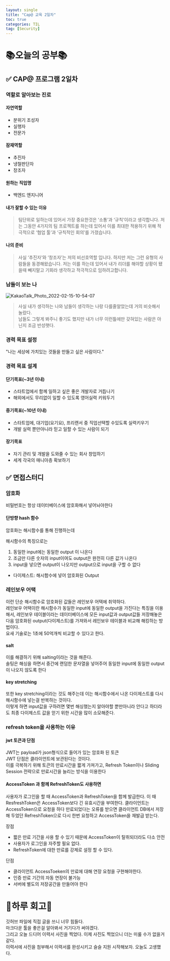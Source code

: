 ```yaml
---
layout: single
title: "Cap@ 교육 2일차"
toc: true
categories: TIL
tag: [Security]
---
```


# 📚오늘의 공부📚
## ✅ CAP@ 프로그램 2일차    
### 역할로 알아보는 진로
#### 자연역할
- 분위기 조성자
- 실행자
- 전문가

#### 잠재역할
- 추진자
- 냉철판단자
- 창조자

#### 원하는 직업명 
- 백엔드 엔지니어

#### 내가 잘할 수 있는 이유
> 팀단위로 일하는데 있어서 가장 중요한것은 ‘소통’과 ‘규칙’이라고 생각합니다. 
저는 그동안 4가지의 팀 프로젝트를 하는데 있어서 이를 최대한 적용하기 위해 
적극적으로 ‘협업 툴’과 ‘규칙적인 회의’를 가졌습니다. 

#### 나의 준비
> 사실 ‘추진자’와 ‘창조자’는 저의 비선호역할 입니다. 하지만 저는 그런 유형의 
사람들을 동경해왔습니다. 저는 이를 하는데 있어서 내가 리더를 해야할 상황이 됐을때 빼지말고 기회라 생각하고 적극적으로 임하려고합니다.

### 남들이 보는 나
![KakaoTalk_Photo_2022-02-15-10-54-07](https://user-images.githubusercontent.com/74276716/154103528-61a6eb16-7cae-4ded-83ea-e84e5473a9c4.png)
> 사실 내가 생각하는 나와 남들이 생각하는 나랑 다를줄알았는데 거의 비슷해서 놀랐다. <br/>
> 남들도 그렇게 봐주니 좋기도 했지만 내가 너무 이런틀에만 갖혀있는 사람은 아닌지 조금 반성햇다. 

### 경력 목표 설정
"나는 세상에 가치있는 것들을 만들고 싶은 사람이다."

### 경력 목표 설계
#### 단기목표(~3년 이내)
- 스타트업에서 함께 일하고 싶은 좋은 개발자로 거듭나기
- 해외에서도 무리없이 일할 수 있도록 영어실력 키워두기

#### 중기목표(~10년 이내)
- 스타트업에, 대기업(요기요), 프리랜서 중 직업선택할 수있도록 실력키우기
- 개발 실력 뿐만아니라 믿고 일할 수 있는 사람이 되기

#### 장기목표
- 자기 관리 및 개발을 도와줄 수 있는 회사 창업하기
- 세계 각국의 매니아층 확보하기

## ✅ 면접스터디
### 암호화
비밀번호는 항상 데이터베이스에 암호화해서 넣어놔야한다

#### 단방향 hash 함수
암호화는 해시함수를 통해 진행하는데 <br/>

해시함수의 특징으로는 
1. 동일한 input에는 동일한 output 이 나온다
2. 조금만 다른 숫자의 input이여도 output은 완전히 다른 값가 나온다
3. input을 넣으면 output이 나오지만 output으로 input을 구할 수 없다
* 다이제스트: 해시함수에 넣어 암호화된 Output

### 레인보우 어택
이런 단순 해시함수로 암호화된 값들은 레인보우 어택에 취약하다.<br/>
레인보우 어택이란 해시함수가 동일한 input에 동일한 output을 가진다는 특징을 이용해서, 레인보우 테이블이라는 데이터베이스에 모든 input값과 output값들 저장해놓은 다음
암호화된 output(다이제스트)를 가져와서 레인보우 테이블과 비교해 해킹하는 방법이다.<br/>
요새 기술로는 1초에 50억개씩 비교할 수 있다고 한다.

#### salt
이를 해결하기 위해 salting이라는 것을 해준다.<br/>
솔팅은 해싱을 하면서 중간에 랜덤한 문자열을 넣어주어 동일한 input에 동일한 output이 나오지 않도록 한다<br/>


#### key stretching
또한 key stretching이라는 것도 해주는데 이는 해시함수에서 나온 다이제스트를 다시 해시함수에 넣는걸 반복하는 것이다.     
이렇게 하면 input값을 구하려면 몇번 해싱했는지 알아야할 뿐만아니라 안다고 하더라도 최종 다이제스트 값을 얻기 위한 시간을 많이 소모해준다.


### refresh token을 사용하는 이유
#### jwt 토큰과 단점
JWT는 payload가 json형식으로 들어가 있는 암호화 된 토큰<br/>
JWT 단점은 클라이언트에 보관된다는 것이다.<br/>
이를 극복하기 위해 토큰의 만료시간을 짧게 가져가고, Refresh Token이나 Sliding Session 전략으로 만료시간을 늘리는 방식을 이용한다<br/>

#### AccessToken 과 함께 RefreshToken도 사용하면
사용자가 로그인을 할 때 AccessToken과 RefreshToken을 함께 발급한다. 이 때 ResfreshToken은 AccessToken보다 긴 유효시간을 부여한다.
클라이언트는 AccessToken으로 요청을 하다 만료되었다는 오류를 받으면 클라이언트 DB에서 저장해 두었던 RefreshToken으로 다시 한번 요청하고 AccessToken을 재발급 받는다.

장점
- 짧은 만료 기간을 사용 할 수 있기 때문에 AccessToken이 탈취되더라도 다소 안전
- 사용자가 로그인을 자주할 필요 없다.
- RefreshToken에 대한 만료를 강제로 설정 할 수 있다.

단점
- 클라이언트 AccessToeken의 만료에 대해 연장 요청을 구현해야한다.
- 인증 만료 기간의 자동 연장이 불가능
- 서버에 별도의 저장공간을 만들어야 한다

# 🎯하루 회고🎯
깃허브 파일에 직접 글을 쓰니 너무 힘들다.<br/>
마크다운 툴을 좋은걸 알아봐서 거기다가 써야겠다.<br/>
그리고 오늘 드디어 이력서 사진을 찍었다. 이제 사진도 찍었으니 더는 미룰 수가 없을거 같다.    
이력서에 사진을 첨부해서 이력서를 완성시키고 슬슬 지원 시작해보자. 오늘도 고생했다.
